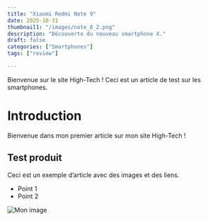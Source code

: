 ```yaml
---
title: "Xiaomi Redmi Note 9"
date: 2025-10-31
thumbnail1: "/images/note_8_2.png"
description: "Découverte du nouveau smartphone X."
draft: false
categories: ["Smartphones"]
tags: ["review"]

---
```

Bienvenue sur le site High-Tech ! Ceci est un article de test sur les smartphones.
# Introduction

Bienvenue dans mon premier article sur mon site High-Tech !

## Test produit

Ceci est un exemple d’article avec des images et des liens.

- Point 1
- Point 2

![Mon image](/images/note_8_2.png)
